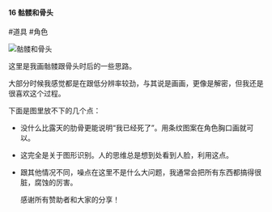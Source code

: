 #### 16  骷髅和骨头
#道具 #角色

![骷髅和骨头](assets/tutorials/t16/bone.gif)

  这里是我画骷髅跟骨头时后的一些思路。

  大部分时候我感觉都是在跟低分辨率较劲，与其说是画画，更像是解密，但我还是很喜欢这个过程。

  下面是图里放不下的几个点：

- 没什么比露天的肋骨更能说明“我已经死了”。用条纹图案在角色胸口画就可以。

- 这完全是关于图形识别。人的思维总是想到处看到人脸，利用这点。

- 跟其他情况不同，噪点在这里不是什么大问题，我通常会把所有东西都搞得很脏，腐蚀的厉害。

  感谢所有赞助者和大家的分享！
